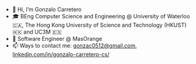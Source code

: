 - 👋 Hi, I’m Gonzalo Carretero
- 🎓 BEng Computer Science and Engineering @ University of Waterloo 🇨🇦, The Hong Kong University of Science and Technology  (HKUST) 🇭🇰 and UC3M 🇪🇸
- 💼 Software Engineer @ MasOrange
- 📫 Ways to contact me: gonzac0512@gmail.com, [linkedin.com/in/gonzalo-carretero-cs/](https://www.linkedin.com/in/gonzalo-carretero-cs/)


<!--
![gonzalocarreteroh's Top Languages](https://github-readme-stats.vercel.app/api/top-langs/?username=gonzalocarreteroh&theme=default&show_icons=true&hide_border=true&layout=compact)

**gonzalocarreteroh/gonzalocarreteroh** is a ✨ _special_ ✨ repository because its `README.md` (this file) appears on your GitHub profile.

Here are some ideas to get you started:

- 🔭 I’m currently working on ...
- 🌱 I’m currently learning ...
- 👯 I’m looking to collaborate on ...
- 🤔 I’m looking for help with ...
- 💬 Ask me about ...
- 📫 How to reach me: ...
- 😄 Pronouns: ...
- ⚡ Fun fact: ...
-->
